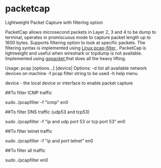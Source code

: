 # packetcap
Lightweight Packet Capture with filtering option 

PacketCap allows microsecond packets in Layer 2, 3 and 4 to be dump to terminal, operates in promiscuous mode to capture packet length up to 1600 bytes. Supports filtering option to look at specific packets. The filtering syntax is implemented using <a href="https://linux.die.net/man/7/pcap-filter"> Linux pcap-filter </a>. PacketCap is lightweight and useful when wireshark or tcpdump is not available. Implemented using <a href="https://github.com/google/gopacket/blob/master/pcap/pcap_unix.go"> gopacket </a> that does all the heavy lifting.


Usage: pcap [options...] [device]
Options: 
  -d list all available network devices on machine
  -f pcap filter string to be used
  -h help menu
  
  device - the local device or interface to enable packet capture
  


##To filter ICMP traffic

sudo ./pcapfilter -f "icmp" en0

##To filter DNS traffic (udp53 and tcp53)

sudo ./pcapfilter -f "ip and udp port 53 or tcp port 53" en0

##To filter telnet traffic

sudo ./pcapfilter -f "ip and port telnet" en0

##To filter all traffic

sudo ./pcapfilter en0

